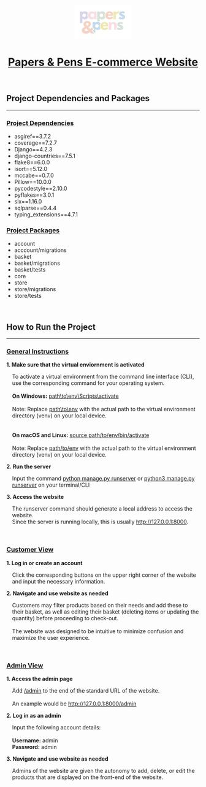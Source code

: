 <!DOCTYPE html>
<html>
<head>
    <style>
        ol {
            list-style-type: none;
            counter-reset: item;
            padding-left: 0;
        }
        ol li::before { 
            counter-increment: item;
            content: counter(item) ". ";
            font-weight: bold;
        }
        ul {
            list-style-type: disc; 
            padding-left: 1.5em;   
        }
        li p {
            margin-left: 15px;
        }
    </style>
</head>

<body>

<div style="text-align: center;">
<img src="media/images/logo_cropped_nobg.png" alt="papers & pens" width="150" height="90" center>
</div>
<div align="center">

  <h1><b><u>Papers & Pens E-commerce Website</h1></b></u>
</div>

<br>

<h2><b> Project Dependencies and Packages </h2></b>
<hr>
<h3><b><u>Project Dependencies</b></u></h3>
<ul>
    <li>asgiref==3.7.2</li>
    <li>coverage==7.2.7</li>
    <li>Django==4.2.3</li>
    <li>django-countries==7.5.1</li>
    <li>flake8==6.0.0</li>
    <li>isort==5.12.0</li>
    <li>mccabe==0.7.0</li>
    <li>Pillow==10.0.0</li>
    <li>pycodestyle==2.10.0</li>
    <li>pyflakes==3.0.1</li>
    <li>six==1.16.0</li>
    <li>sqlparse==0.4.4</li>
    <li>typing_extensions==4.7.1</li>
</ul>


<h3><b><u>Project Packages</b></u></h3>
<ul>
    <li>account</li>
    <li>acccount/migrations</li>
    <li>basket</li>
    <li>basket/migrations</li>
    <li>basket/tests</li>
    <li>core</li>
    <li>store</li>
    <li>store/migrations</li>
    <li>store/tests</li>
</ul>

<br>

<h2><b> How to Run the Project </h2></b>
<hr>

<h3><b><u>General Instructions</b></u></h3>

<ol>
    <li>
        <b>Make sure that the virtual enviornment is activated</b>
        <p>
            To activate a virtual environment from the command line interface (CLI), use the corresponding command for your operating system.
            <br><br>
            <b>On Windows:</b> <u>path\to\env\Scripts\activate</u>
            <br><br>
            Note: Replace <u>path\to\env</u> with the actual path to the virtual environment directory (venv) on your local device.
            <br><br><br>
            <b>On macOS and Linux:</b> <u>source path/to/env/bin/activate</u>
            <br><br>
            Note: Replace <u>path/to/env</u> with the actual path to the virtual environment directory (venv) on your local device.
        </p>
    </li>
    <li>
        <b>Run the server</b>
        <p>
            Input the command <u>python manage.py runserver</u> or <u>python3 manage.py runserver</u> on your terminal/CLI
        </p>
    </li>
    <li>
        <b>Access the website</b>
        <p>
            The runserver command should generate a local address to access the website. <br>
            Since the server is running locally, this is usually <u>http://127.0.0.1:8000</u>. 
        </p>
    </li>
</ol>

<br>

<h3><b><u>Customer View</b></u></h3>

<ol>
    <li>
        <b>Log in or create an account</b>
        <p>
            Click the corresponding buttons on the upper right corner of the website and input the necessary information.
        </p>
    </li>
    <li>
        <b>Navigate and use website as needed</b>
        <p>
            Customers may filter products based on their needs and add these to their basket, as well as editing their basket (deleting items or updating the quantity) before proceeding to check-out. <br><br>
            The website was designed to be intuitive to minimize confusion and maximize the user experience.
        </p>
    </li>
</ol>


<br>

<h3><b><u>Admin View</b></u></h3>

<ol>
    <li>
        <b>Access the admin page</b>
        <p>
            Add <u>/admin</u> to the end of the standard URL of the website.
            <br><br>
            An example would be <u>http://127.0.0.1:8000/admin</u>
        </p>
    </li>
    <li>
        <b>Log in as an admin</b>
        <p>
            Input the following account details: <br><br>
            <b>Username:</b> admin<br>
            <b>Password:</b> admin
        </p>
    </li>
    <li>
        <b>Navigate and use website as needed</b>
        <p>
           Admins of the website are given the autonomy to add, delete, or edit the products that are displayed on the front-end of the website.
        </p>
    </li>
</ol>

</body>
</html>